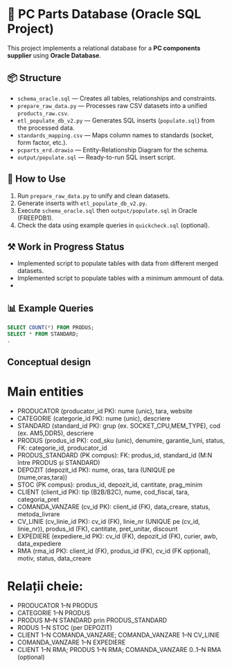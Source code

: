 # 🧩 PC Parts Database (Oracle SQL Project)

This project implements a relational database for a **PC components supplier** using **Oracle Database**.

## 📦 Structure

- `schema_oracle.sql` — Creates all tables, relationships and constraints.
- `prepare_raw_data.py` — Processes raw CSV datasets into a unified `products_raw.csv`.
- `etl_populate_db_v2.py` — Generates SQL inserts (`populate.sql`) from the processed data.
- `standards_mapping.csv` — Maps column names to standards (socket, form factor, etc.).
- `pcparts_erd.drawio` — Entity-Relationship Diagram for the schema.
- `output/populate.sql` — Ready-to-run SQL insert script.

## 🧰 How to Use

1. Run `prepare_raw_data.py` to unify and clean datasets.
2. Generate inserts with `etl_populate_db_v2.py`.
3. Execute `schema_oracle.sql` then `output/populate.sql` in Oracle (FREEPDB1).
4. Check the data using example queries in `quickcheck.sql` (optional).

## ⚒️ Work in Progress Status
- Implemented script to populate tables with data from different merged datasets.
- Implemented script to populate tables with a minimum ammount of data.
- 
## 📊 Example Queries

```sql
SELECT COUNT(*) FROM PRODUS;
SELECT * FROM STANDARD;
.
```
## Conceptual design
 # Main entities
- PRODUCATOR (producator_id PK): nume (unic), tara, website
- CATEGORIE (categorie_id PK): nume (unic), descriere
- STANDARD (standard_id PK): grup (ex. SOCKET_CPU,MEM_TYPE), cod (ex. AM5,DDR5), descriere
- PRODUS (produs_id PK): cod_sku (unic), denumire, garantie_luni, status, FK: categorie_id, producator_id
- PRODUS_STANDARD (PK compus): FK: produs_id, standard_id (M:N între PRODUS și STANDARD)
- DEPOZIT (depozit_id PK): nume, oras, tara (UNIQUE pe (nume,oras,tara))
- STOC (PK compus): produs_id, depozit_id, cantitate, prag_minim
- CLIENT (client_id PK): tip (B2B/B2C), nume, cod_fiscal, tara, categoria_pret
- COMANDA_VANZARE (cv_id PK): client_id (FK), data_creare, status, metoda_livrare
- CV_LINIE (cv_linie_id PK): cv_id (FK), linie_nr (UNIQUE pe (cv_id, linie_nr)), produs_id (FK), cantitate, pret_unitar, discount
- EXPEDIERE (expediere_id PK): cv_id (FK), depozit_id (FK), curier, awb, data_expediere
- RMA (rma_id PK): client_id (FK), produs_id (FK), cv_id (FK opțional), motiv, status, data_creare

# Relații cheie:
- PRODUCATOR 1–N PRODUS
- CATEGORIE 1–N PRODUS
- PRODUS M–N STANDARD prin PRODUS_STANDARD
- RODUS 1–N STOC (per DEPOZIT)
- CLIENT 1–N COMANDA_VANZARE; COMANDA_VANZARE 1–N CV_LINIE
- COMANDA_VANZARE 1–N EXPEDIERE
- CLIENT 1–N RMA; PRODUS 1–N RMA; COMANDA_VANZARE 0..1–N RMA (opțional)
